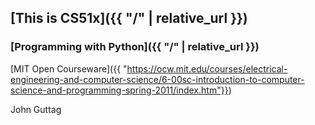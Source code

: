 ## [This is CS51x]({{ "/" | relative_url }})
### [Programming with Python]({{ "/" | relative_url }})

[MIT Open Courseware]({{ "https://ocw.mit.edu/courses/electrical-engineering-and-computer-science/6-00sc-introduction-to-computer-science-and-programming-spring-2011/index.htm"}})

John Guttag

